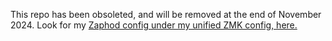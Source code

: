 This repo has been obsoleted, and will be removed at the end of November 2024. Look for my [Zaphod config under my unified ZMK config, here.](https://github.com/moutis/zmk-config)
